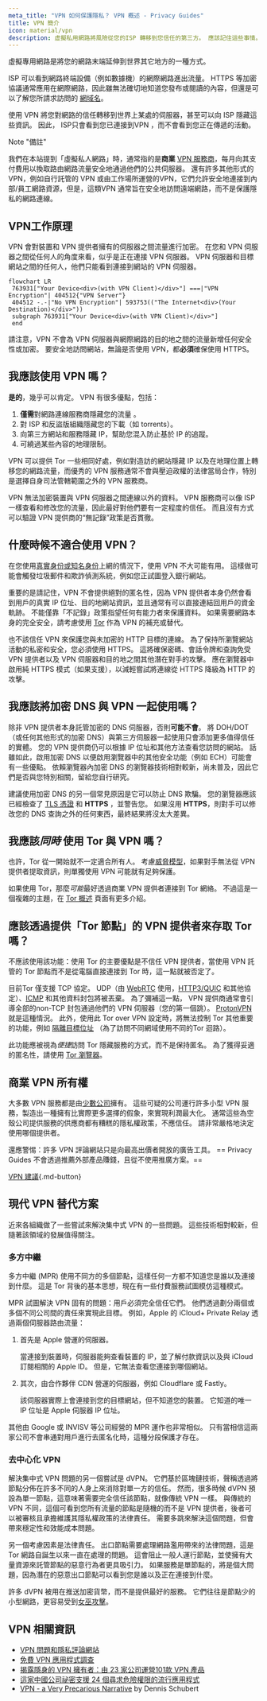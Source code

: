 ```yaml
---
meta_title: "VPN 如何保護隱私？ VPN 概述 - Privacy Guides"
title: VPN 簡介
icon: material/vpn
description: 虛擬私用網路將風險從您的ISP 轉移到您信任的第三方。 應該記住這些事情。
---
```


虛擬專用網路是將您的網路末端延伸到世界其它地方的一種方式。

ISP 可以看到網路終端設備（例如數據機）的網際網路進出流量。 HTTPS 等加密協議通常應用在網際網路，因此雖無法確切地知道您發布或閱讀的內容，但還是可以了解您所請求訪問的 [網域名](../advanced/dns-overview.md#why-shouldnt-i-use-encrypted-dns)。

使用 VPN 將您對網路的信任轉移到世界上某處的伺服器，甚至可以向 ISP 隱藏這些資訊。 因此， ISP只會看到您已連接到VPN ，而不會看到您正在傳遞的活動。

<div class="admonition note" markdown>
<p class="admonition-title">Note "備註"</p>

我們在本站提到「虛擬私人網路」時，通常指的是**商業** [VPN 服務商](../vpn.md)，每月向其支付費用以換取路由網路流量安全地通過他們的公共伺服器。 還有許多其他形式的VPN，例如自行託管的 VPN 或由工作場所運營的VPN，它們允許安全地連接到內部/員工網路資源，但是，這類VPN 通常旨在安全地訪問遠端網路，而不是保護隱私的網路連線。

</div>

## VPN工作原理

VPN 會對裝置和 VPN 提供者擁有的伺服器之間流量進行加密。 在您和 VPN 伺服器之間從任何人的角度來看，似乎是正在連接 VPN 伺服器。 VPN 伺服器和目標網站之間的任何人，他們只能看到連接到網站的 VPN 伺服器。

``` mermaid
flowchart LR
 763931["Your Device<div>(with VPN Client)</div>"] ===|"VPN Encryption"| 404512{"VPN Server"}
 404512 -.-|"No VPN Encryption"| 593753(("The Internet<div>(Your Destination)</div>"))
 subgraph 763931["Your Device<div>(with VPN Client)</div>"]
 end
```

請注意，VPN 不會為 VPN 伺服器與網際網路的目的地之間的流量新增任何安全性或加密。 要安全地訪問網站，無論是否使用 VPN，都**必須**確保使用 HTTPS。

## 我應該使用 VPN 嗎？

**是的**，幾乎可以肯定。 VPN 有很多優點，包括：

1. **僅需**對網路連線服務商隱藏您的流量 。
1. 對 ISP 和反盜版組織隱藏您的下載（如 torrents）。
1. 向第三方網站和服務隱藏 IP，幫助您混入防止基於 IP 的追蹤。
1. 可繞過某些內容的地理限制。

VPN 可以提供 Tor 一些相同好處，例如對造訪的網站隱藏 IP 以及在地理位置上轉移您的網路流量，而優秀的 VPN 服務通常不會與壓迫政權的法律當局合作，特別是選擇自身司法管轄範圍之外的 VPN 服務商。

VPN 無法加密裝置與 VPN 伺服器之間連線以外的資料。 VPN 服務商可以像 ISP 一樣查看和修改您的流量，因此最好對他們要有一定程度的信任。 而且沒有方式可以驗證 VPN 提供商的“無記錄”政策是否貫徹。

## 什麼時候不適合使用 VPN？

在您使用[真實身份或知名身份](common-misconceptions.md#complicated-is-better)上網的情況下，使用 VPN 不大可能有用。 這樣做可能會觸發垃圾郵件和欺詐偵測系統，例如您正試圖登入銀行網站。

重要的是請記住，VPN 不會提供絕對的匿名性，因為 VPN 提供者本身仍然會看到用戶的真實 IP 位址、目的地網站資訊，並且通常有可以直接連結回用戶的資金軌跡。 不能僅靠「不記錄」政策指望任何有能力者來保護資料。 如果需要網路本身的完全安全，請考慮使用 [Tor](../advanced/tor-overview.md) 作為 VPN 的補充或替代。

也不該信任 VPN 來保護您與未加密的 HTTP 目標的連線。 為了保持所瀏覽網站活動的私密和安全，您必須使用 HTTPS。 這將確保密碼、會話令牌和查詢免受 VPN 提供者以及 VPN 伺服器和目的地之間其他潛在對手的攻擊。 應在瀏覽器中啟用純 HTTPS 模式（如果支援），以減輕嘗試將連線從 HTTPS 降級為 HTTP 的攻擊。

## 我應該將加密 DNS 與 VPN 一起使用嗎？

除非 VPN 提供者本身託管加密的 DNS 伺服器，否則**可能不會**。 將 DOH/DOT（或任何其他形式的加密 DNS）與第三方伺服器一起使用只會添加更多值得信任的實體。 您的 VPN 提供商仍可以根據 IP 位址和其他方法查看您訪問的網站。 話雖如此，啟用加密 DNS 以便啟用瀏覽器中的其他安全功能（例如 ECH）可能會有一些優點。 依賴瀏覽器內加密 DNS 的瀏覽器技術相對較新，尚未普及，因此它們是否與您特別相關，留給您自行研究。

建議使用加密 DNS 的另一個常見原因是它可以防止 DNS 欺騙。 您的瀏覽器應該已經檢查了 [TLS 憑證](https://en.wikipedia.org/wiki/Transport_Layer_Security#Digital_certificates) 和 **HTTPS** ，並警告您。 如果沒用 **HTTPS**，則對手可以修改您的 DNS 查詢之外的任何東西，最終結果將沒太大差異。

## 我應該*同時* 使用 Tor 與 VPN 嗎？

也許，Tor 從一開始就不一定適合所有人。 考慮[威脅模型](threat-modeling.md)，如果對手無法從 VPN 提供者提取資訊，則單獨使用 VPN 可能就有足夠保護。

如果使用 Tor，那麼*可能*最好透過商業 VPN 提供者連接到 Tor 網絡。 不過這是一個複雜的主題，在 [Tor 概述](../advanced/tor-overview.md) 頁面有更多介紹。

## 應該透過提供「Tor 節點」的 VPN 提供者來存取 Tor 嗎？

不應該使用該功能：使用 Tor 的主要優點是不信任 VPN 提供者，當使用 VPN 託管的 Tor 節點而不是從電腦直接連接到 Tor 時，這一點就被否定了。

目前Tor 僅支援 TCP 協定。 UDP（由 [WebRTC](https://en.wikipedia.org/wiki/WebRTC) 使用，[HTTP3/QUIC](https://en.wikipedia.org/wiki/HTTP/3) 和其他協定）、[ICMP](https://en.wikipedia.org/wiki/Internet_Control_Message_Protocol) 和其他資料封包將被丟棄。 為了彌補這一點， VPN 提供商通常會引導全部的non-TCP 封包通過他們的 VPN 伺服器（您的第一個跳）。 [ProtonVPN](https://protonvpn.com/support/tor-vpn) 就是這種情況。 此外，使用此 Tor over VPN 設定時，將無法控制 Tor 其他重要的功能，例如 [隔離目標位址](https://whonix.org/wiki/Stream_Isolation) （為了訪問不同網域使用不同的Tor 迴路）。

此功能應被視為*便捷*訪問 Tor 隱藏服務的方式，而不是保持匿名。 為了獲得妥適的匿名性，請使用 [Tor 瀏覽器](../tor.md)。

## 商業 VPN 所有權

大多數 VPN 服務都是由[少數公司](https://vpnpro.com/blog/hidden-vpn-owners-unveiled-97-vpns-23-companies)擁有。 這些可疑的公司運行許多小型 VPN 服務，製造出一種擁有比實際更多選擇的假象，來實現利潤最大化。 通常這些為空殼公司提供服務的供應商都有糟糕的隱私權政策，不應信任。 請非常嚴格地決定使用哪個提供者。

還應警惕：許多 VPN 評論網站只是向最高出價者開放的廣告工具。 == Privacy Guides 不會透過推薦外部產品賺錢，且從不使用推廣方案。==

[VPN 建議](../vpn.md ""){.md-button}

## 現代 VPN 替代方案

近來各組織做了一些嘗試來解決集中式 VPN 的一些問題。 這些技術相對較新，但隨著該領域的發展值得關注。

### 多方中繼

多方中繼 (MPR) 使用不同方的多個節點，這樣任何一方都不知道您是誰以及連接到什麼。 這是 Tor 背後的基本思想，現在有一些付費服務試圖模仿這種模式。

MPR 試圖解決 VPN 固有的問題：用戶必須完全信任它們。 他們透過劃分兩個或多個不同公司間的責任來實現此目標。 例如，Apple 的 iCloud+ Private Relay 透過兩個伺服器路由流量：

1. 首先是 Apple 營運的伺服器。

    當連接到裝置時，伺服器能夠查看裝置的 IP，並了解付款資訊以及與 iCloud 訂閱相關的 Apple ID。 但是，它無法查看您連接到哪個網站。

2. 其次，由合作夥伴 CDN 營運的伺服器，例如 Cloudflare 或 Fastly。

    該伺服器實際上會連接到您的目標網站，但不知道您的裝置。 它知道的唯一 IP 位址是 Apple 伺服器 IP 位址。

其他由 Google 或 INVISV 等公司經營的 MPR 運作也非常相似。 只有當相信這兩家公司不會串通對用戶進行去匿名化時，這種分段保護才存在。

### 去中心化 VPN

解決集中式 VPN 問題的另一個嘗試是 dVPN。 它們基於區塊鏈技術，聲稱透過將節點分佈在許多不同的人身上來消除對單一方的信任。 然而，很多時候 dVPN 預設為單一節點，這意味著需要完全信任該節點，就像傳統 VPN 一樣。 與傳統的 VPN 不同，這個可看到您所有流量的節點是隨機的而不是 VPN 提供者，後者可以被審核且承擔維護其隱私權政策的法律責任。 需要多跳來解決這個問題，但會帶來穩定性和效能成本問題。

另一個考慮因素是法律責任。 出口節點需要處理網路濫用帶來的法律問題，這是 Tor 網路自誕生以來一直在處理的問題。 這會阻止一般人運行節點，並使擁有大量資源來託管節點的惡意行為者更具吸引力。 如果服務是單節點的，將是個大問題，因為潛在的惡意出口節點可以看到您是誰以及正在連接到什麼。

許多 dVPN 被用在推送加密貨幣，而不是提供最好的服務。 它們往往是節點少的小型網路，更容易受到[女巫攻擊](https://en.wikipedia.org/wiki/Sybil_attack)。

## VPN 相關資訊

- [VPN 問題和隱私評論網站](https://blog.privacyguides.org/2019/11/20/the-trouble-with-vpn-and-privacy-review-sites)
- [免費 VPN 應用程式調查](https://top10vpn.com/research/free-vpn-investigations/ownership)
- [揭露隱身的 VPN 擁有者：由 23 家公司運營101款 VPN 產品](https://vpnpro.com/blog/hidden-vpn-owners-unveiled-97-vpns-23-companies)
- [這家中國公司祕密支援 24 個尋求危險權限的流行應用程式](https://vpnpro.com/blog/chinese-company-secretly-behind-popular-apps-seeking-dangerous-permissions)
- [VPN - a Very Precarious Narrative](https://overengineer.dev/blog/2019/04/08/very-precarious-narrative.html) by Dennis Schubert
